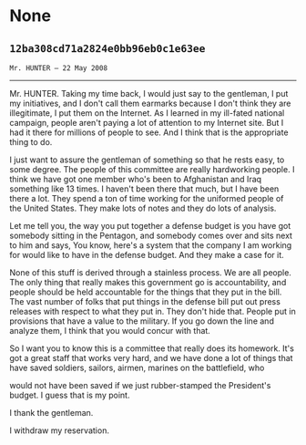 # None
## `12ba308cd71a2824e0bb96eb0c1e63ee`
`Mr. HUNTER — 22 May 2008`

---


Mr. HUNTER. Taking my time back, I would just say to the gentleman, I 
put my initiatives, and I don't call them earmarks because I don't 
think they are illegitimate, I put them on the Internet. As I learned 
in my ill-fated national campaign, people aren't paying a lot of 
attention to my Internet site. But I had it there for millions of 
people to see. And I think that is the appropriate thing to do.

I just want to assure the gentleman of something so that he rests 
easy, to some degree. The people of this committee are really 
hardworking people. I think we have got one member who's been to 
Afghanistan and Iraq something like 13 times. I haven't been there that 
much, but I have been there a lot. They spend a ton of time working for 
the uniformed people of the United States. They make lots of notes and 
they do lots of analysis.

Let me tell you, the way you put together a defense budget is you 
have got somebody sitting in the Pentagon, and somebody comes over and 
sits next to him and says, You know, here's a system that the company I 
am working for would like to have in the defense budget. And they make 
a case for it.

None of this stuff is derived through a stainless process. We are all 
people. The only thing that really makes this government go is 
accountability, and people should be held accountable for the things 
that they put in the bill. The vast number of folks that put things in 
the defense bill put out press releases with respect to what they put 
in. They don't hide that. People put in provisions that have a value to 
the military. If you go down the line and analyze them, I think that 
you would concur with that.

So I want you to know this is a committee that really does its 
homework. It's got a great staff that works very hard, and we have done 
a lot of things that have saved soldiers, sailors, airmen, marines on 
the battlefield, who


would not have been saved if we just rubber-stamped the President's 
budget. I guess that is my point.

I thank the gentleman.

I withdraw my reservation.